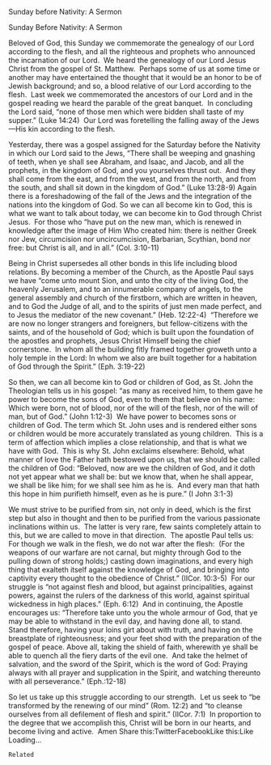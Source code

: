 Sunday before Nativity: A Sermon

		
Sunday Before Nativity: A Sermon



Beloved of God, this Sunday we commemorate the genealogy of our Lord according to the flesh, and all the righteous and prophets who announced the incarnation of our Lord.  We heard the genealogy of our Lord Jesus Christ from the gospel of St. Matthew.  Perhaps some of us at some time or another may have entertained the thought that it would be an honor to be of Jewish background; and so, a blood relative of our Lord according to the flesh.  Last week we commemorated the ancestors of our Lord and in the gospel reading we heard the parable of the great banquet.  In concluding the Lord said, “none of those men which were bidden shall taste of my supper.” (Luke 14:24)  Our Lord was foretelling the falling away of the Jews—His kin according to the flesh.



Yesterday, there was a gospel assigned for the Saturday before the Nativity in which our Lord said to the Jews, “There shall be weeping and gnashing of teeth, when ye shall see Abraham, and Isaac, and Jacob, and all the prophets, in the kingdom of God, and you yourselves thrust out.  And they shall come from the east, and from the west, and from the north, and from the south, and shall sit down in the kingdom of God.” (Luke 13:28-9) Again there is a foreshadowing of the fall of the Jews and the integration of the nations into the kingdom of God. So we can all become kin to God, this is what we want to talk about today, we can become kin to God through Christ Jesus.  For those who “have put on the new man, which is renewed in knowledge after the image of Him Who created him: there is neither Greek nor Jew, circumcision nor uncircumcision, Barbarian, Scythian, bond nor free: but Christ is all, and in all.” (Col. 3:10-11)



Being in Christ supersedes all other bonds in this life including blood relations. By becoming a member of the Church, as the Apostle Paul says we have “come unto mount Sion, and unto the city of the living God, the heavenly Jerusalem, and to an innumerable company of angels, to the general assembly and church of the firstborn, which are written in heaven, and to God the Judge of all, and to the spirits of just men made perfect, and to Jesus the mediator of the new covenant.” (Heb. 12:22-4)  “Therefore we are now no longer strangers and foreigners, but fellow-citizens with the saints, and of the household of God; which is built upon the foundation of the apostles and prophets, Jesus Christ Himself being the chief cornerstone.  In whom all the building fitly framed together groweth unto a holy temple in the Lord: In whom we also are built together for a habitation of God through the Spirit.” (Eph. 3:19-22)



So then, we can all become kin to God or children of God, as St. John the Theologian tells us in his gospel: “as many as received him, to them gave he power to become the sons of God, even to them that believe on his name: Which were born, not of blood, nor of the will of the flesh, nor of the will of man, but of God.” (John 1:12-3)  We have power to becomes sons or children of God. The term which St. John uses and is rendered either sons or children would be more accurately translated as young children.  This is a term of affection which implies a close relationship, and that is what we have with God.  This is why St. John exclaims elsewhere: Behold, what manner of love the Father hath bestowed upon us, that we should be called the children of God: “Beloved, now are we the children of God, and it doth not yet appear what we shall be: but we know that, when he shall appear, we shall be like him; for we shall see him as he is.  And every man that hath this hope in him purifieth himself, even as he is pure.” (I John 3:1-3)



We must strive to be purified from sin, not only in deed, which is the first step but also in thought and then to be purified from the various passionate inclinations within us.  The latter is very rare, few saints completely attain to this, but we are called to move in that direction.  The apostle Paul tells us:  For though we walk in the flesh, we do not war after the flesh:  (For the weapons of our warfare are not carnal, but mighty through God to the pulling down of strong holds;) casting down imaginations, and every high thing that exalteth itself against the knowledge of God, and bringing into captivity every thought to the obedience of Christ.” (IICor. 10:3-5)  For our struggle is “not against flesh and blood, but against principalities, against powers, against the rulers of the darkness of this world, against spiritual wickedness in high places.” (Eph. 6:12)  And in continuing, the Apostle encourages us: “Therefore take unto you the whole armour of God, that ye may be able to withstand in the evil day, and having done all, to stand. Stand therefore, having your loins girt about with truth, and having on the breastplate of righteousness; and your feet shod with the preparation of the gospel of peace. Above all, taking the shield of faith, wherewith ye shall be able to quench all the fiery darts of the evil one.  And take the helmet of salvation, and the sword of the Spirit, which is the word of God: Praying always with all prayer and supplication in the Spirit, and watching thereunto with all perseverance.” (Eph.:12-18)



So let us take up this struggle according to our strength.  Let us seek to “be transformed by the renewing of our mind” (Rom. 12:2) and “to cleanse ourselves from all defilement of flesh and spirit.” (IICor. 7:1)  In proportion to the degree that we accomplish this, Christ will be born in our hearts, and become living and active.  Amen
Share this:TwitterFacebookLike this:Like Loading...

	Related
			